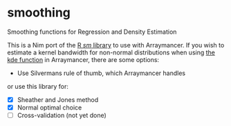 # smoothing
Smoothing functions for Regression and Density Estimation

This is a Nim port of the [R _sm_ library](https://rdrr.io/cran/sm/) to use with Arraymancer.  If you wish to estimate a kernel bandwidth for non-normal distributions when using [the kde function](https://mratsim.github.io/Arraymancer/kde.html#kde%2CTensor%5BT%3A%20SomeNumber%5D%2CstaticKernelFunc%2Cfloat%2CU%2Cfloat%2Cfloat%2CTensor%5BT%3A%20SomeNumber%5D) in Arraymancer, there are some options:

- Use Silvermans rule of thumb, which Arraymancer handles

or use this library for:

- [x] Sheather and Jones method
- [x] Normal optimal choice
- [ ] Cross-validation (not yet done)
